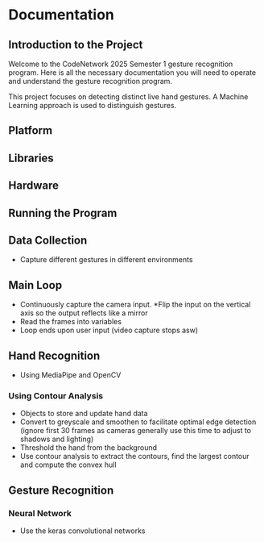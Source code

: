 # Documentation

## Introduction to the Project
Welcome to the CodeNetwork 2025 Semester 1 gesture recognition program. Here is all the necessary documentation you will need to operate and understand the gesture recognition program.


This project focuses on detecting distinct live hand gestures. A Machine Learning approach is used to distinguish gestures.

## Platform

## Libraries

## Hardware

## Running the Program

## Data Collection
* Capture different gestures in different environments

## Main Loop
* Continuously capture the camera input. *Flip the input on the vertical axis so the output reflects like a mirror
* Read the frames into variables
* Loop ends upon user input (video capture stops asw)

## Hand Recognition
* Using MediaPipe and OpenCV
  
### Using Contour Analysis
* Objects to store and update hand data
* Convert to greyscale and smoothen to facilitate optimal edge detection (ignore first 30 frames as cameras generally use this time to adjust to shadows and lighting)
* Threshold the hand from the background
* Use contour analysis to extract the contours, find the largest contour and compute the convex hull
  
## Gesture Recognition
### Neural Network
* Use the keras convolutional networks 

